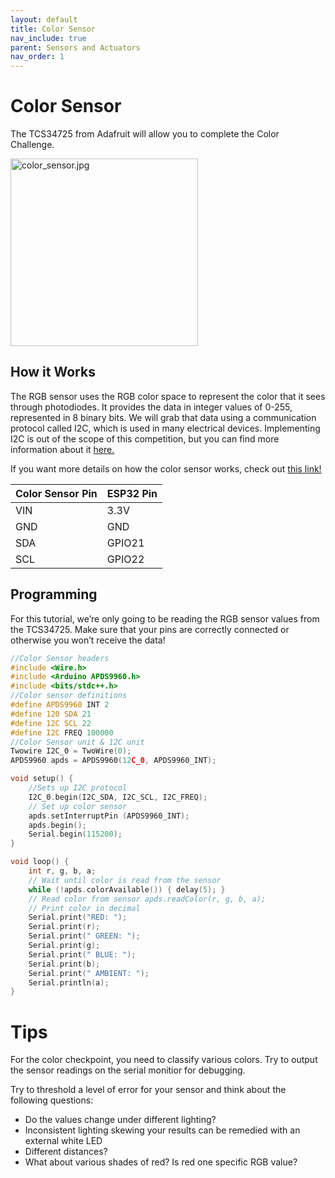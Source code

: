 ```yaml
---
layout: default
title: Color Sensor
nav_include: true
parent: Sensors and Actuators
nav_order: 1
---
```


# Color Sensor
The TCS34725 from Adafruit will allow you to complete the Color Challenge.

<img src="{{ '/_assets/images/color_sensor.jpg' | prepend: site.baseurl }}" alt="color_sensor.jpg" width=300 height=300>

## How it Works
The RGB sensor uses the RGB color space to represent the color that it sees through photodiodes. It provides the data in integer values of 0-255, represented in 8 binary bits. We will grab that data using a communication protocol called I2C, which is used in many electrical devices. Implementing I2C is out of the scope of this competition, but you can find more information about it [here.](https://learn.sparkfun.com/tutorials/i2c/all)

If you want more details on how the color sensor works, check out [this link!](https://www.utmel.com/components/everything-you-know-about-tcs34725-color-sensors-faq?id=1986)

|  Color Sensor Pin   | ESP32 Pin          |
|:-------------|:------------------|
| VIN          | 3.3V                      |
| GND        | GND      |
| SDA       |  GPIO21   |
| SCL     |  GPIO22    |

## Programming
For this tutorial, we’re only going to be reading the RGB sensor values from the TCS34725. Make sure that your pins are correctly connected or otherwise you won’t receive the data!

```cpp
//Color Sensor headers
#include <Wire.h>
#include <Arduino APDS9960.h>
#include <bits/stdc++.h>
//Color sensor definitions
#define APDS9960 INT 2
#define 120 SDA 21
#define 12C SCL 22
#define I2C FREQ 100000
//Color Sensor unit & 12C unit 
Twowire I2C_0 = TwoWire(0); 
APDS9960 apds = APDS9960(12C_0, APDS9960_INT);

void setup() {
    //Sets up I2C protocol
    I2C_0.begin(I2C_SDA, I2C_SCL, I2C_FREQ);
    // Set up color sensor
    apds.setInterruptPin (APDS9960_INT);
    apds.begin();
    Serial.begin(115200);
}

void loop() {
    int r, g, b, a;
    // Wait until color is read from the sensor 
    while (!apds.colorAvailable()) { delay(5); }
    // Read color from sensor apds.readColor(r, g, b, a);
    // Print color in decimal 
    Serial.print("RED: ");
    Serial.print(r);
    Serial.print(" GREEN: ");
    Serial.print(g);
    Serial.print(" BLUE: ");
    Serial.print(b);
    Serial.print(" AMBIENT: ");
    Serial.println(a);
}
```

# Tips
For the color checkpoint, you need to classify various colors. Try to output the sensor readings on the serial monitior for debugging.

Try to threshold a level of error for your sensor and think about the following questions:
* Do the values change under different lighting? 
 * Inconsistent lighting skewing your results can be remedied with an external white LED
* Different distances? 
* What about various shades of red? Is red one specific RGB value?

